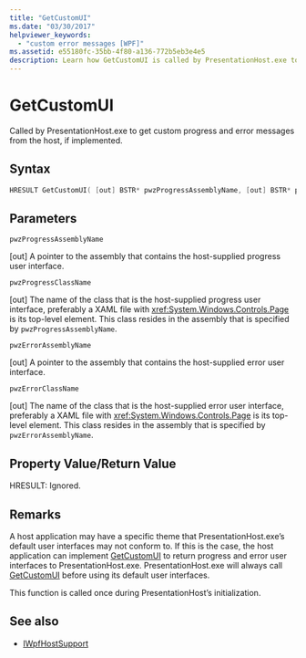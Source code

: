 ```yaml
---
title: "GetCustomUI"
ms.date: "03/30/2017"
helpviewer_keywords: 
  - "custom error messages [WPF]"
ms.assetid: e55180fc-35bb-4f80-a136-772b5eb3e4e5
description: Learn how GetCustomUI is called by PresentationHost.exe to get custom progress and error messages from the host, if implemented.  
---
```

# GetCustomUI
Called by PresentationHost.exe to get custom progress and error messages from the host, if implemented.  
  
## Syntax  
  
```cpp  
HRESULT GetCustomUI( [out] BSTR* pwzProgressAssemblyName, [out] BSTR* pwzProgressClassName, [out] BSTR* pwzErrorAssemblyName, [out] BSTR* pwzErrorClassName );  
```  
  
## Parameters  
 `pwzProgressAssemblyName`  
  
 [out] A pointer to the assembly that contains the host-supplied progress user interface.  
  
 `pwzProgressClassName`  
  
 [out] The name of the class that is the host-supplied progress user interface, preferably a XAML file with <xref:System.Windows.Controls.Page> is its top-level element. This class resides in the assembly that is specified by `pwzProgressAssemblyName`.  
  
 `pwzErrorAssemblyName`  
  
 [out] A pointer to the assembly that contains the host-supplied error user interface.  
  
 `pwzErrorClassName`  
  
 [out] The name of the class that is the host-supplied error user interface, preferably a XAML file with <xref:System.Windows.Controls.Page> is its top-level element. This class resides in the assembly that is specified by `pwzErrorAssemblyName`.  
  
## Property Value/Return Value  
 HRESULT: Ignored.  
  
## Remarks  
 A host application may have a specific theme that PresentationHost.exe’s default user interfaces may not conform to. If this is the case, the host application can implement [GetCustomUI](getcustomui.md) to return progress and error user interfaces to PresentationHost.exe. PresentationHost.exe will always call [GetCustomUI](getcustomui.md) before using its default user interfaces.  
  
 This function is called once during PresentationHost’s initialization.  
  
## See also

- [IWpfHostSupport](iwpfhostsupport.md)
